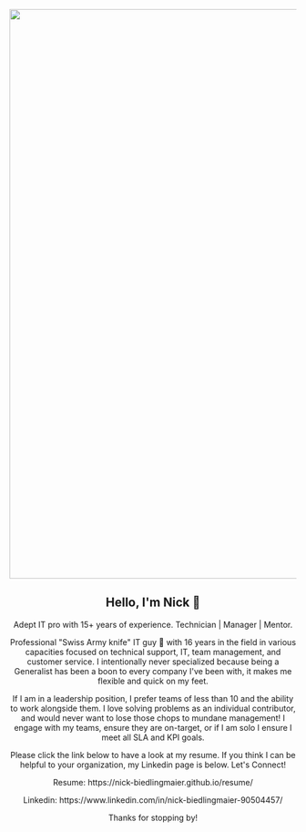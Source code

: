 <p align="center">
  <img src="https://nick-biedlingmaier.github.io/resume/me1.png" width="1000x1000" />
</p>

<h2 align="center">Hello, I'm Nick 👋</h2>

<p align="center">
  Adept IT pro with 15+ years of experience. Technician | Manager | Mentor.
</p>

<p align="center">
  Professional "Swiss Army knife" IT guy 💪 with 16 years in the field in various capacities focused on technical support, IT, team management, and customer service. I intentionally never specialized because being a Generalist has been a boon to every company I've been with, it makes me flexible and quick on my feet.
</p>

<p align="center">
  If I am in a leadership position, I prefer teams of less than 10 and the ability to work alongside them. I love solving problems as an individual contributor, and would never want to lose those chops to mundane management! I engage with my teams, ensure they are on-target, or if I am solo I ensure I meet all SLA and KPI goals.
</p>

<p align="center">
Please click the link below to have a look at my resume. If you think I can be helpful to your organization, my Linkedin page is below. Let's Connect!

<p align="center">
Resume: https://nick-biedlingmaier.github.io/resume/

<p align="center">
Linkedin: https://www.linkedin.com/in/nick-biedlingmaier-90504457/

<p align="center">
Thanks for stopping by!
